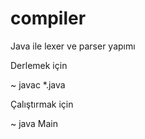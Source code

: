 # compiler
Java ile lexer ve parser yapımı

Derlemek için

~ javac *.java

Çalıştırmak için

~ java Main
